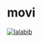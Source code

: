 # movi

[![lalabib](https://circleci.com/gh/lalabib/movi.svg?style=svg)](https://circleci.com/gh/lalabib/movi)
